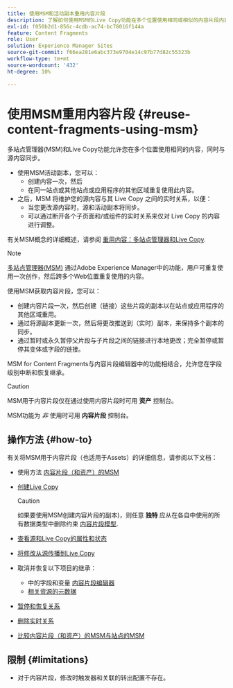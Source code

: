 ```yaml
---
title: 使用MSM和活动副本重用内容片段
description: 了解如何使用MSM的Live Copy功能在多个位置使用相同或相似的内容片段内容，同时与源内容同步。
exl-id: f050b2d1-856c-4cdb-ac74-bc78016f144a
feature: Content Fragments
role: User
solution: Experience Manager Sites
source-git-commit: f66ea281e6abc373e9704e14c97b77d82c55323b
workflow-type: tm+mt
source-wordcount: '432'
ht-degree: 10%

---
```


# 使用MSM重用内容片段 {#reuse-content-fragments-using-msm}

多站点管理器(MSM)和Live Copy功能允许您在多个位置使用相同的内容，同时与源内容同步。

* 使用MSM活动副本，您可以：
   * 创建内容一次，然后
   * 在同一站点或其他站点或应用程序的其他区域重复使用此内容。
* 之后，MSM 将维护您的源内容与其 Live Copy 之间的实时关系，以便：
   * 当您更改源内容时，源和活动副本将同步。
   * 可以通过断开各个子页面和/或组件的实时关系来仅对 Live Copy 的内容进行调整。

有关MSM概念的详细概述，请参阅 [重用内容：多站点管理器和Live Copy](/help/sites-cloud/administering/msm/overview.md).

>[!NOTE]
>
>[多站点管理器(MSM)](/help/sites-cloud/administering/msm/overview.md) 通过Adobe Experience Manager中的功能，用户可重复使用一次创作，然后跨多个Web位置重复使用的内容。

使用MSM获取内容片段，您可以：

* 创建内容片段一次，然后创建（链接）这些片段的副本以在站点或应用程序的其他区域重用。
* 通过将源副本更新一次，然后将更改推送到（实时）副本，来保持多个副本的同步。
* 通过暂时或永久暂停父片段与子片段之间的链接进行本地更改；完全暂停或暂停其变体或字段的链接。

MSM for Content Fragments与内容片段编辑器中的功能相结合，允许您在字段级别中断和恢复继承。

>[!CAUTION]
>
>MSM用于内容片段仅在通过使用内容片段时可用 **资产** 控制台。
>
>MSM功能为 *非* 使用时可用 **内容片段** 控制台。

## 操作方法 {#how-to}

有关将MSM用于内容片段（也适用于Assets）的详细信息，请参阅以下文档：

* 使用方法 [内容片段（和资产）的MSM](/help/assets/reuse-assets-using-msm.md)

* [创建Live Copy](/help/assets/reuse-assets-using-msm.md)

  >[!CAUTION]
  >
  >如果要使用MSM创建内容片段的副本)，则任意 **独特** 应从在各自中使用的所有数据类型中删除约束 [内容片段模型](/help/assets/content-fragments/content-fragments-models.md).

* [查看源和Live Copy的属性和状态](/help/assets/reuse-assets-using-msm.md#properties)
* [将修改从源传播到Live Copy](/help/assets/reuse-assets-using-msm.md#rollout-sync)
* 取消并恢复以下项目的继承：
   * 中的字段和变量 [内容片段编辑器](/help/assets/content-fragments/content-fragments-variations.md#inheritance)
   * [相关资源的元数据](/help/assets/content-fragments/content-fragments-variations.md#canceling-reenabling-inheritance-individual-items)
* [暂停和恢复关系](/help/assets/reuse-assets-using-msm.md#suspend-resume)
* [删除实时关系](/help/assets/reuse-assets-using-msm.md#detach)
* [比较内容片段（和资产）的MSM与站点的MSM](/help/assets/reuse-assets-using-msm.md#comparison)

## 限制 {#limitations}

* 对于内容片段，修改时触发器和关联的转出配置不存在。
